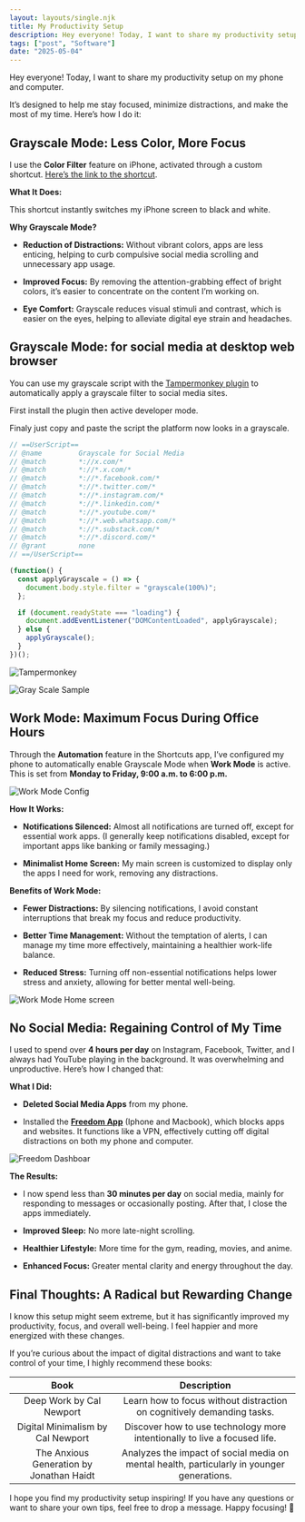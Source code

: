 ```yaml
---
layout: layouts/single.njk
title: My Productivity Setup
description: Hey everyone! Today, I want to share my productivity setup on my iPhone. It’s designed to help me stay focused, minimize distractions, and make the most of my time. Here’s how I do it...
tags: ["post", "Software"]
date: "2025-05-04"
---
```


Hey everyone! Today, I want to share my productivity setup on my phone and computer.

It’s designed to help me stay focused, minimize distractions, and make the most of my time. Here’s how I do it:

## Grayscale Mode: Less Color, More Focus

I use the **Color Filter** feature on iPhone, activated through a custom shortcut. [Here’s the link to the shortcut](https://www.icloud.com/shortcuts/078a87e96db140459898224e89bd8161).

**What It Does:**

This shortcut instantly switches my iPhone screen to black and white.

**Why Grayscale Mode?**

- **Reduction of Distractions:** Without vibrant colors, apps are less enticing, helping to curb compulsive social media scrolling and unnecessary app usage.

- **Improved Focus:** By removing the attention-grabbing effect of bright colors, it’s easier to concentrate on the content I’m working on.

- **Eye Comfort:** Grayscale reduces visual stimuli and contrast, which is easier on the eyes, helping to alleviate digital eye strain and headaches.

## Grayscale Mode: for social media at desktop web browser

You can use my grayscale script with the [Tampermonkey plugin](https://www.tampermonkey.net/) to automatically apply a grayscale filter to social media sites.

First install the plugin then active developer mode.

Finaly just copy and paste the script the platform now looks in a grayscale.

```javascript
// ==UserScript==
// @name         Grayscale for Social Media
// @match        *://x.com/*
// @match        *://*.x.com/*
// @match        *://*.facebook.com/*
// @match        *://*.twitter.com/*
// @match        *://*.instagram.com/*
// @match        *://*.linkedin.com/*
// @match        *://*.youtube.com/*
// @match        *://*.web.whatsapp.com/*
// @match        *://*.substack.com/*
// @match        *://*.discord.com/*
// @grant        none
// ==/UserScript==

(function() {
  const applyGrayscale = () => {
    document.body.style.filter = "grayscale(100%)";
  };

  if (document.readyState === "loading") {
    document.addEventListener("DOMContentLoaded", applyGrayscale);
  } else {
    applyGrayscale();
  }
})();
```
![Tampermonkey](/assets/img/Tampermonkey-plugin.png)

![Gray Scale Sample](/assets/img/gray-scale-sample.png)


## Work Mode: Maximum Focus During Office Hours

Through the **Automation** feature in the Shortcuts app, I’ve configured my phone to automatically enable Grayscale Mode when **Work Mode** is active. This is set from **Monday to Friday, 9:00 a.m. to 6:00 p.m.**

![Work Mode Config](/assets/img/work-mode-config.png)

**How It Works:**

- **Notifications Silenced:** Almost all notifications are turned off, except for essential work apps. (I generally keep notifications disabled, except for important apps like banking or family messaging.)

- **Minimalist Home Screen:** My main screen is customized to display only the apps I need for work, removing any distractions.

**Benefits of Work Mode:**

- **Fewer Distractions:** By silencing notifications, I avoid constant interruptions that break my focus and reduce productivity.

- **Better Time Management:** Without the temptation of alerts, I can manage my time more effectively, maintaining a healthier work-life balance.

- **Reduced Stress:** Turning off non-essential notifications helps lower stress and anxiety, allowing for better mental well-being.

![Work Mode Home screen](/assets/img/Iphone-home-screen-bw.png)


## No Social Media: Regaining Control of My Time

I used to spend over **4 hours per day** on Instagram, Facebook, Twitter, and I always had YouTube playing in the background. It was overwhelming and unproductive. Here’s how I changed that:

**What I Did:**

- **Deleted Social Media Apps** from my phone.

- Installed the [**Freedom App**](https://freedom.to/) (Iphone and Macbook), which blocks apps and websites. It functions like a VPN, effectively cutting off digital distractions on both my phone and computer.

![Freedom Dashboar](/assets/img/Freedom-Dashboard.png)

**The Results:**

- I now spend less than **30 minutes per day** on social media, mainly for responding to messages or occasionally posting. After that, I close the apps immediately.

- **Improved Sleep:** No more late-night scrolling.

- **Healthier Lifestyle:** More time for the gym, reading, movies, and anime.

- **Enhanced Focus:** Greater mental clarity and energy throughout the day.

## Final Thoughts: A Radical but Rewarding Change

I know this setup might seem extreme, but it has significantly improved my productivity, focus, and overall well-being. I feel happier and more energized with these changes.

If you’re curious about the impact of digital distractions and want to take control of your time, I highly recommend these books:

|                 **Book**                 |                                      **Description**                                       |
| :--------------------------------------: | :----------------------------------------------------------------------------------------: |
|         Deep Work by Cal Newport         |           Learn how to focus without distraction on cognitively demanding tasks.           |
|    Digital Minimalism by Cal Newport     |         Discover how to use technology more intentionally to live a focused life.          |
| The Anxious Generation by Jonathan Haidt | Analyzes the impact of social media on mental health, particularly in younger generations. |

I hope you find my productivity setup inspiring! If you have any questions or want to share your own tips, feel free to drop a message. Happy focusing! 🚀
